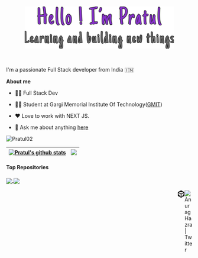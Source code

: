 <p align="center"><a href="https://magic-folio.vercel.app"><img width="80%" alt="Hello, I'm Pratul.Learning new things to build!" src="./assets/gh-readme.png" /></a></p>

<br />

I'm a passionate Full Stack developer from India 🇮🇳

**About me**

- 👩‍💻 Full Stack Dev

- 👨‍🎓 Student at Gargi Memorial Institute Of Technology([GMIT](https://gmitkolkata.org/))

- ❤️ Love to work with NEXT JS.

- 💬 Ask me about anything [here](https://www.linkedin.com/in/pratul-makar/)


<img
src="https://skillicons.dev/icons?i=html,css,bootstrap,js,c,py,anaconda,java,spring,eclipse,maven,hibernate,idea,express,ubuntu,figma,vscode,git,github,gmail,linux,vercel,vite,materialui,tailwind,mongodb,mysql,nodejs,react,redis,redux,nextjs,npm,postman,threejs,powershell,typescript"
alt="Pratul02"
loading="lazy"
 />  


| <a href="https://github.com/anuraghazra/github-readme-stats"><img align="center" src="https://github-readme-streak-stats.herokuapp.com?user=pratul03&theme=dark&hide_border=true&type=png&border=EB545401&ring=FEFE5B&currStreakLabel=FEFE5B" alt="Pratul's github stats" /></a> | <a href="https://github.com/anuraghazra/github-readme-stats"><img align="center" src="https://github-readme-stats.vercel.app/api/top-langs/?username=pratul03&theme=transparent&hide_border=true&title_color=FEFE5B&text_color=FFFFFF&icon_color=FEFE5B&text_bold=false" /></a> |
| ------------- | ------------- |

#### Top Repositories


<a href="https://github.com/anuraghazra/github-readme-stats">
  <img align="center" src="https://github-readme-stats.vercel.app/api/pin/?username=anuraghazra&repo=github-readme-stats&theme=buefy" />
</a>
<a href="https://github.com/anuraghazra/anuraghazra.github.io">
  <img align="center" src="https://github-readme-stats.vercel.app/api/pin/?username=anuraghazra&repo=anuraghazra.github.io&theme=buefy" />
</a>

<br />
<br />

<a href="https://twitter.com/anuraghazru">
  <img align="right" alt="Anurag Hazra | Twitter" width="21px" src="https://raw.githubusercontent.com/anuraghazra/anuraghazra/master/assets/twitter.svg" />
</a>
<a href="https://codesandbox.io/u/anuraghazra">
  <img align="right" alt="Anurag Hazra | CodeSandbox" width="20px" src="https://raw.githubusercontent.com/anuraghazra/anuraghazra/master/assets/codesandbox.svg" />
</a>